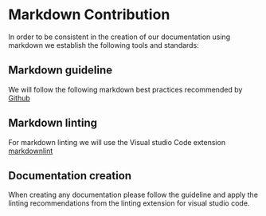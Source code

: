 # Markdown Contribution

In order to be consistent in the creation of our documentation using markdown we establish the following tools and standards:

## Markdown guideline  

We will follow the following markdown best practices recommended by [Github](https://guides.github.com/features/mastering-markdown/)

## Markdown linting  

For markdown linting we will use the Visual studio Code extension [markdownlint](https://marketplace.visualstudio.com/items?itemName=DavidAnson.vscode-markdownlint)

## Documentation creation

When creating any documentation please follow the guideline and apply the linting recommendations from the linting extension for visual studio code.
